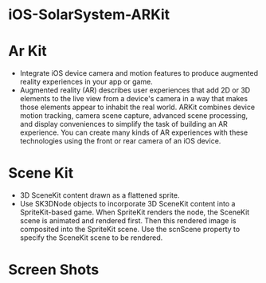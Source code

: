 # iOS-SolarSystem-ARKit
# Ar Kit

* Integrate iOS device camera and motion features to produce augmented reality experiences in your app or game.
* Augmented reality (AR) describes user experiences that add 2D or 3D elements to the live view from a device's camera in a way that makes those elements appear to inhabit the real world. ARKit combines device motion tracking, camera scene capture, advanced scene processing, and display conveniences to simplify the task of building an AR experience. You can create many kinds of AR experiences with these technologies using the front or rear camera of an iOS device.

# Scene Kit

* 3D SceneKit content drawn as a flattened sprite.
* Use SK3DNode objects to incorporate 3D SceneKit content into a SpriteKit-based game. When SpriteKit renders the node, the SceneKit scene is animated and rendered first. Then this rendered image is composited into the SpriteKit scene. Use the scnScene property to specify the SceneKit scene to be rendered.

# Screen Shots

